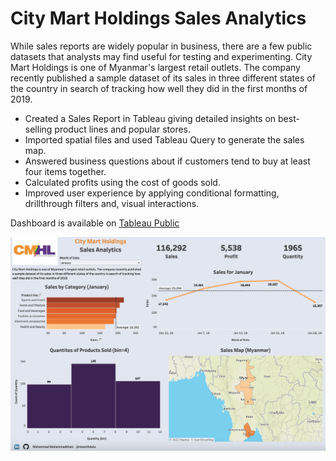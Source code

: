 
# City Mart Holdings Sales Analytics

While sales reports are widely popular in business, there are a few public datasets that analysts may find useful for testing and experimenting. City Mart Holdings is one of Myanmar's largest retail outlets. The company recently published a sample dataset of its sales in three different states of the country in search of tracking how well they did in the first months of 2019. 

* Created a Sales Report in Tableau giving detailed insights on best-selling product lines and popular stores.
* Imported spatial files and used Tableau Query to generate the sales map.
* Answered business questions about if customers tend to buy at least four items together.
* Calculated profits using the cost of goods sold.
* Improved user experience by applying conditional formatting, drillthrough filters and, visual interactions.

Dashboard is available on [Tableau Public](https://public.tableau.com/app/profile/mo.with.data/viz/CityMartHoldingsSalesAnalytics-Myanmar/Dashboard)

![KPI-dashboard](CityMartSalesAnalytics.png)